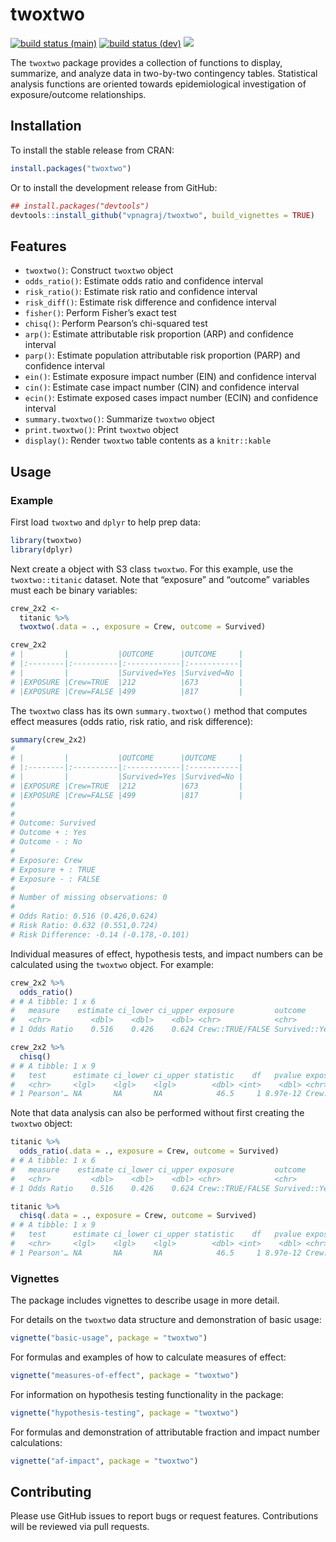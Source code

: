 
<!-- README.md is generated from README.Rmd. Please edit that file -->

# twoxtwo

<!-- badges: start -->

[![build status
(main)](https://github.com/vpnagraj/twoxtwo/workflows/R-CMD-check-main/badge.svg)](https://github.com/vpnagraj/twoxtwo/actions)
[![build status
(dev)](https://github.com/vpnagraj/twoxtwo/workflows/R-CMD-check-dev/badge.svg)](https://github.com/vpnagraj/twoxtwo/actions)
[![](https://cranlogs.r-pkg.org/badges/twoxtwo)](https://cran.r-project.org/package=twoxtwo)
<!-- badges: end -->

The `twoxtwo` package provides a collection of functions to display,
summarize, and analyze data in two-by-two contingency tables.
Statistical analysis functions are oriented towards epidemiological
investigation of exposure/outcome relationships.

## Installation

To install the stable release from CRAN:

``` r
install.packages("twoxtwo")
```

Or to install the development release from GitHub:

``` r
## install.packages("devtools")
devtools::install_github("vpnagraj/twoxtwo", build_vignettes = TRUE)
```

## Features

-   `twoxtwo()`: Construct `twoxtwo` object
-   `odds_ratio()`: Estimate odds ratio and confidence interval
-   `risk_ratio()`: Estimate risk ratio and confidence interval
-   `risk_diff()`: Estimate risk difference and confidence interval
-   `fisher()`: Perform Fisher’s exact test
-   `chisq()`: Perform Pearson’s chi-squared test
-   `arp()`: Estimate attributable risk proportion (ARP) and confidence
    interval
-   `parp()`: Estimate population attributable risk proportion (PARP)
    and confidence interval
-   `ein()`: Estimate exposure impact number (EIN) and confidence
    interval
-   `cin()`: Estimate case impact number (CIN) and confidence interval
-   `ecin()`: Estimate exposed cases impact number (ECIN) and confidence
    interval
-   `summary.twoxtwo()`: Summarize `twoxtwo` object
-   `print.twoxtwo()`: Print `twoxtwo` object
-   `display()`: Render `twoxtwo` table contents as a `knitr::kable`

## Usage

### Example

First load `twoxtwo` and `dplyr` to help prep data:

``` r
library(twoxtwo)
library(dplyr)
```

Next create a object with S3 class `twoxtwo`. For this example, use the
`twoxtwo::titanic` dataset. Note that “exposure” and “outcome” variables
must each be binary variables:

``` r
crew_2x2 <-
  titanic %>%
  twoxtwo(.data = ., exposure = Crew, outcome = Survived)

crew_2x2
# |         |           |OUTCOME      |OUTCOME     |
# |:--------|:----------|:------------|:-----------|
# |         |           |Survived=Yes |Survived=No |
# |EXPOSURE |Crew=TRUE  |212          |673         |
# |EXPOSURE |Crew=FALSE |499          |817         |
```

The `twoxtwo` class has its own `summary.twoxtwo()` method that computes
effect measures (odds ratio, risk ratio, and risk difference):

``` r
summary(crew_2x2)
# 
# |         |           |OUTCOME      |OUTCOME     |
# |:--------|:----------|:------------|:-----------|
# |         |           |Survived=Yes |Survived=No |
# |EXPOSURE |Crew=TRUE  |212          |673         |
# |EXPOSURE |Crew=FALSE |499          |817         |
# 
# 
# Outcome: Survived
# Outcome + : Yes
# Outcome - : No
# 
# Exposure: Crew
# Exposure + : TRUE
# Exposure - : FALSE
# 
# Number of missing observations: 0
# 
# Odds Ratio: 0.516 (0.426,0.624)
# Risk Ratio: 0.632 (0.551,0.724)
# Risk Difference: -0.14 (-0.178,-0.101)
```

Individual measures of effect, hypothesis tests, and impact numbers can
be calculated using the `twoxtwo` object. For example:

``` r
crew_2x2 %>%
  odds_ratio()
# # A tibble: 1 x 6
#   measure    estimate ci_lower ci_upper exposure         outcome         
#   <chr>         <dbl>    <dbl>    <dbl> <chr>            <chr>           
# 1 Odds Ratio    0.516    0.426    0.624 Crew::TRUE/FALSE Survived::Yes/No
```

``` r
crew_2x2 %>%
  chisq()
# # A tibble: 1 x 9
#   test      estimate ci_lower ci_upper statistic    df   pvalue exposure outcome
#   <chr>     <lgl>    <lgl>    <lgl>        <dbl> <int>    <dbl> <chr>    <chr>  
# 1 Pearson'… NA       NA       NA            46.5     1 8.97e-12 Crew::T… Surviv…
```

Note that data analysis can also be performed without first creating the
`twoxtwo` object:

``` r
titanic %>%
  odds_ratio(.data = ., exposure = Crew, outcome = Survived)
# # A tibble: 1 x 6
#   measure    estimate ci_lower ci_upper exposure         outcome         
#   <chr>         <dbl>    <dbl>    <dbl> <chr>            <chr>           
# 1 Odds Ratio    0.516    0.426    0.624 Crew::TRUE/FALSE Survived::Yes/No
```

``` r
titanic %>%
  chisq(.data = ., exposure = Crew, outcome = Survived)
# # A tibble: 1 x 9
#   test      estimate ci_lower ci_upper statistic    df   pvalue exposure outcome
#   <chr>     <lgl>    <lgl>    <lgl>        <dbl> <int>    <dbl> <chr>    <chr>  
# 1 Pearson'… NA       NA       NA            46.5     1 8.97e-12 Crew::T… Surviv…
```

### Vignettes

The package includes vignettes to describe usage in more detail.

For details on the `twoxtwo` data structure and demonstration of basic
usage:

``` r
vignette("basic-usage", package = "twoxtwo")
```

For formulas and examples of how to calculate measures of effect:

``` r
vignette("measures-of-effect", package = "twoxtwo")
```

For information on hypothesis testing functionality in the package:

``` r
vignette("hypothesis-testing", package = "twoxtwo")
```

For formulas and demonstration of attributable fraction and impact
number calculations:

``` r
vignette("af-impact", package = "twoxtwo")
```

## Contributing

Please use GitHub issues to report bugs or request features.
Contributions will be reviewed via pull requests.
